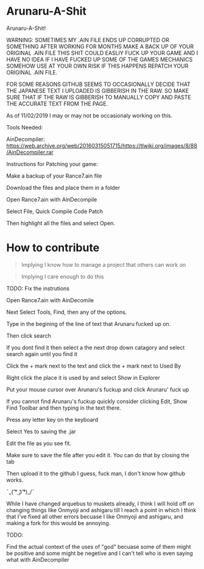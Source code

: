# Arunaru-A-Shit

Arunaru-A-Shit!

WARNING:
SOMETIMES MY .AIN FILE ENDS UP CORRUPTED OR SOMETHING AFTER WORKING FOR MONTHS
MAKE A BACK UP OF YOUR ORIGINAL .AIN FILE
THIS SHIT COULD EASLIY FUCK UP YOUR GAME AND I HAVE NO IDEA IF I HAVE FUCKED UP SOME OF THE GAMES MECHANICS SOMEHOW
USE AT YOUR OWN RISK
IF THIS HAPPENS REPATCH YOUR ORIGINAL .AIN FILE.

FOR SOME REASONS GITHUB SEEMS TO OCCASIONALLY DECIDE THAT THE JAPANESE TEXT I UPLOADED IS GIBBERISH IN THE RAW. SO MAKE SURE THAT IF THE RAW IS GIBBERISH TO MANUALLY COPY AND PASTE THE ACCURATE TEXT FROM THE PAGE.

As of 11/02/2019 I may or may not be occasionaly working on this. 

Tools Needed:

AinDecompiler: https://web.archive.org/web/20160315051715/https://tlwiki.org/images/8/88/AinDecompiler.rar

Instructions for Patching your game:

Make a backup of your Rance7.ain file

Download the files and place them in a folder

Open Rance7.ain with AinDecompile

Select File, Quick Compile Code Patch

Then highlight all the files and select Open.

# How to contribute
>Implying I know how to manage a project that others can work on

>Implying I care enough to do this

TODO: Fix the instrutions

Open Rance7.ain with AinDecomile

Next Select Tools, Find, then any of the options.

Type in the begining of the line of text that Arunaru fucked up on.

Then click search

If you dont find it then select a the next drop down catagory and select search again until you find it

Click the + mark next to the text and click the + mark next to Used By

Right click the place it is used by and select Show in Explorer

Put your mouse cursor over Arunaru's fuckup and click Arunaru' fuck up

If you cannot find Arunaru's fuckup quickly consider clicking Edit, Show Find Toolbar and then typing in the text there.

Press any letter key on the keyboard

Select Yes to saving the .jar

Edit the file as you see fit.

Make sure to save the file after you edit it. You can do that by closing the tab

Then upload it to the github I guess, fuck man, I don't know how github works. 

¯\_( ͡° ͜ʖ ͡°)_/¯

While I have changed arquebus to muskets already, I think I will hold off on changing things like Onmyoji and ashigaru till I reach a point in which I think that I've fixed all other errors becuase I like Onmyoji and ashigaru, and making a fork for this would be annoying.

TODO:

Find the actual context of the uses of "god" becuase some of them might be positive and some might be negetive and I can't tell who is even saying what with AinDecompiler
